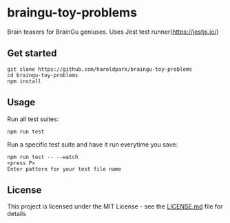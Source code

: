 # braingu-toy-problems

Brain teasers for BrainGu geniuses. Uses Jest test runner(https://jestjs.io/)

## Get started

```
git clone https://github.com/haroldpark/braingu-toy-problems
cd braingu-toy-problems
npm install
```

## Usage

Run all test suites:

```
npm run test
```

Run a specific test suite and have it run everytime you save:

```
npm run test -- --watch
<press P>
Enter pattern for your test file name
```

## License

This project is licensed under the MIT License - see the [LICENSE.md](LICENSE.md) file for details
